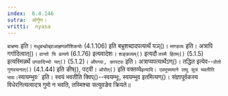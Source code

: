 ```yaml
---
index:  6.4.146
sutra:  ओर्गुणः।
vritti:  nyasa
---
```


`बाभ्रष्यः` इति। `मधुबभ्व्रोब्र्राआह्रणकौशिकयोः` (4.1.106) इति बभ्रुशब्दादपत्यार्थे यञ्()। `माण्डव्यः` इति। अत्रापि गर्गादित्वात्()। `वान्तो यि प्रत्यये` (6.1.76) इत्यवादेशः। `शङ्कव्यम्()` इत्यदौ `तस्मै हितम्()` (5.1.5) इत्यस्मिन्नर्थे `उगवादिभ्यो यत्()` (5.1.2)। `औपगवः, कापटवः` इति। अत्राप्यपत्यार्थेऽण्()। तद्धित इत्येव--`वोतो गुणवचनात्()` (4.1.44) इति ङीष्(), पट्वी। 
`ओरोत्()` इति वक्तव्ये` इत्यादि। एवमुच्यमाने लघु सूत्रं भवतीति भावः। `स्वायम्भुवः` इति। स्वयं भवतीति क्विप्()--स्वयम्भूः, स्वयम्भुव इतमित्यण्()। संज्ञापूर्वकस्य विधेरनित्यत्वादत्र गुमो न भवति, तस्मिश्चा सत्युवङेव क्रियते॥
